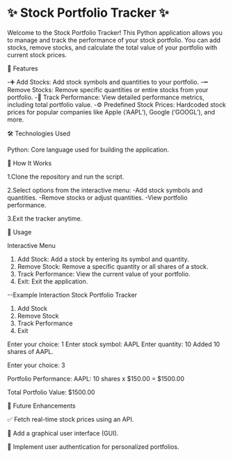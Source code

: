 # ✨ Stock Portfolio Tracker ✨

Welcome to the Stock Portfolio Tracker! This Python application allows you to manage and track the performance of your stock portfolio. You can add stocks, remove stocks, and calculate the total value of your portfolio with current stock prices.

🔧 Features

-➕ Add Stocks: Add stock symbols and quantities to your portfolio.
-➖ Remove Stocks: Remove specific quantities or entire stocks from your portfolio.
-🔄 Track Performance: View detailed performance metrics, including total portfolio value.
-⚙️ Predefined Stock Prices: Hardcoded stock prices for popular companies like Apple (‘AAPL’), Google (‘GOOGL’), and more.

🛠️ Technologies Used

Python: Core language used for building the application.

🔄 How It Works

1.Clone the repository and run the script.

2.Select options from the interactive menu:
-Add stock symbols and quantities.
-Remove stocks or adjust quantities.
-View portfolio performance.

3.Exit the tracker anytime.

🔧 Usage

Interactive Menu

1. Add Stock: Add a stock by entering its symbol and quantity.
2. Remove Stock: Remove a specific quantity or all shares of a stock.
3. Track Performance: View the current value of your portfolio.
4. Exit: Exit the application.


--Example Interaction
Stock Portfolio Tracker
1. Add Stock
2. Remove Stock
3. Track Performance
4. Exit

Enter your choice: 1
Enter stock symbol: AAPL
Enter quantity: 10
Added 10 shares of AAPL.

Enter your choice: 3

Portfolio Performance:
AAPL: 10 shares x $150.00 = $1500.00

Total Portfolio Value: $1500.00

🚀 Future Enhancements

✅ Fetch real-time stock prices using an API.

🎨 Add a graphical user interface (GUI).

🔐 Implement user authentication for personalized portfolios.

